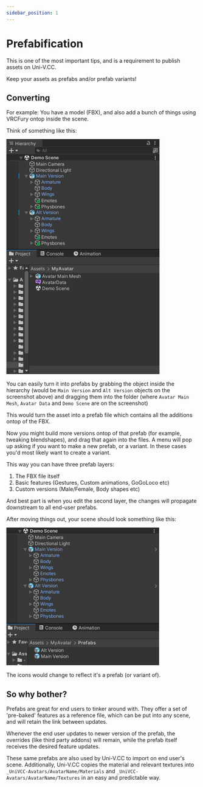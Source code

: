 ```yaml
---
sidebar_position: 1
---
```


# Prefabification

This is one of the most important tips, and is a requirement to publish assets on Uni-V.CC.

Keep your assets as prefabs and/or prefab variants!

## Converting
For example: You have a model (FBX), and also add a bunch of things using VRCFury ontop inside the scene.

Think of something like this:

![](./img/pf/scene1.png)

You can easily turn it into prefabs by grabbing the object inside the hierarchy (would be `Main Version` and `Alt Version` objects on the screenshot above) and dragging them into the folder (where `Avatar Main Mesh`, `Avatar Data` and `Demo Scene` are on the screenshot)

This would turn the asset into a prefab file which contains all the additions ontop of the FBX.

Now you might build more versions ontop of that prefab (for example, tweaking blendshapes), and drag that again into the files. A menu will pop up asking if you want to make a new prefab, or a variant. In these cases you'd most likely want to create a variant.

This way you can have three prefab layers:
1. The FBX file itself
2. Basic features (Gestures, Custom animations, GoGoLoco etc)
3. Custom versions (Male/Female, Body shapes etc)

And best part is when you edit the second layer, the changes will propagate downstream to all end-user prefabs.

After moving things out, your scene should look something like this:

![](./img/pf/scene2.png)

The icons would change to reflect it's a prefab (or variant of).

## So why bother?

Prefabs are great for end users to tinker around with. They offer a set of 'pre-baked' features as a reference file, which can be put into any scene, and will retain the link between updates.

Whenever the end user updates to newer version of the prefab, the overrides (like third party addons) will remain, while the prefab itself receives the desired feature updates.

These same prefabs are also used by Uni-V.CC to import on end user's scene. Additionally, Uni-V.CC copies the material and relevant textures into `_UniVCC-Avatars/AvatarName/Materials` and `_UniVCC-Avatars/AvatarName/Textures` in an easy and predictable way.